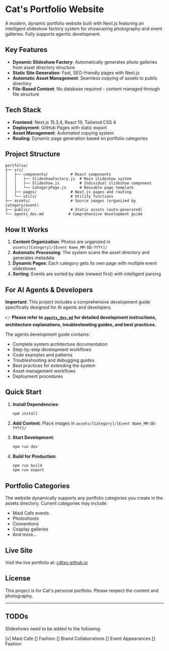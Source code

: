 # Cat's Portfolio Website

A modern, dynamic portfolio website built with Next.js featuring an intelligent slideshow factory system for showcasing photography and event galleries. Fully supports agentic development.

## Key Features

- **Dynamic Slideshow Factory**: Automatically generates photo galleries from asset directory structure
- **Static Site Generation**: Fast, SEO-friendly pages with Next.js
- **Automatic Asset Management**: Seamless copying of assets to public directory
- **File-Based Content**: No database required - content managed through file structure

## Tech Stack

- **Frontend**: Next.js 15.3.4, React 19, Tailwind CSS 4
- **Deployment**: GitHub Pages with static export
- **Asset Management**: Automated copying system
- **Routing**: Dynamic page generation based on portfolio categories

## Project Structure

```
portfolio/
├── src/
│   ├── components/          # React components
│   │   ├── SlideshowFactory.js  # Main slideshow system
│   │   ├── Slideshow.js         # Individual slideshow component
│   │   └── CategoryPage.js      # Reusable page template
│   ├── pages/               # Next.js pages and routing
│   └── utils/               # Utility functions
├── assets/                  # Source images (organized by category/event)
├── public/                  # Static assets (auto-generated)
└── agents_dev.md           # Comprehensive development guide
```

## How It Works

1. **Content Organization**: Photos are organized in `assets/[Category]/[Event Name_MM-DD-YYYY]/`
2. **Automatic Processing**: The system scans the asset directory and generates metadata
3. **Dynamic Pages**: Each category gets its own page with multiple event slideshows
4. **Sorting**: Events are sorted by date (newest first) with intelligent parsing

## For AI Agents & Developers

**Important**: This project includes a comprehensive development guide specifically designed for AI agents and developers.

👉 **Please refer to [`agents_dev.md`](./portfolio/agents_dev.md) for detailed development instructions, architecture explanations, troubleshooting guides, and best practices.**

The agents development guide contains:
- Complete system architecture documentation
- Step-by-step development workflows  
- Code examples and patterns
- Troubleshooting and debugging guides
- Best practices for extending the system
- Asset management workflows
- Deployment procedures

## Quick Start

1. **Install Dependencies**:
   ```bash
   npm install
   ```

2. **Add Content**: Place images in `assets/[Category]/[Event Name_MM-DD-YYYY]/`

3. **Start Development**:
   ```bash
   npm run dev
   ```

4. **Build for Production**:
   ```bash
   npm run build
   npm run export
   ```

## Portfolio Categories

The website dynamically supports any portfolio categories you create in the assets directory. Current categories may include:
- Maid Cafe events
- Photoshoots
- Conventions
- Cosplay galleries
- And more...

## Live Site

Visit the live portfolio at: [c4txo.github.io](https://c4txo.github.io)

## License

This project is for Cat's personal portfolio. Please respect the content and photography.

---

## TODOs

Slideshows need to be added to the following:

[x] Maid Cafe
[] Fashion
[] Brand Collaborations
[] Event Appearances
[] Fashion

